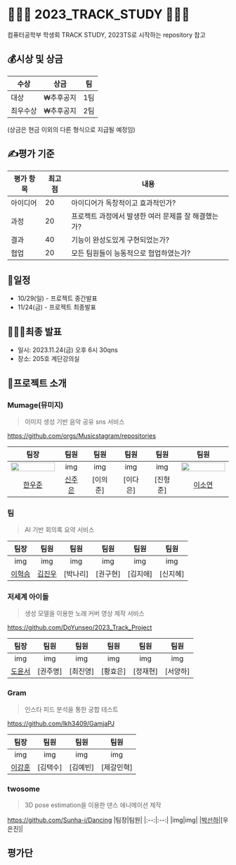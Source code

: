# 👩🏻‍💻 2023_TRACK_STUDY 👩🏻‍💻
컴퓨터공학부 학생회 TRACK STUDY,
2023TS로 시작하는 repository 참고

## 💰시상 및 상금
|수상|상금|팀|
|---|---|---|
|대상|₩추후공지|1팀|
|최우수상|₩추후공지|2팀|

(상금은 현금 이외의 다른 형식으로 지급될 예정임)

## ✍️평가 기준
|평가 항목|최고점|내용|
|---|---|---|
|아이디어|20|아이디어가 독창적이고 효과적인가?|
|과정|20|프로젝트 과정에서 발생한 여러 문제를 잘 해결했는가?|
|결과|40|기능이 완성도있게 구현되었는가?|
|협업|20|모든 팀원들이 능동적으로 협업하였는가?|

## 📆일정
- 10/29(일) - 프로젝트 중간발표
- 11/24(금) - 프로젝트 최종발표

## 🙋🏻‍♂️최종 발표
- 일시: 2023.11.24(금) 오후 6시 30qns
- 장소: 205호 계단강의실

## 🥁프로젝트 소개

###  Mumage(뮤미지)
>  이미지 생성 기반 음악 공유 sns 서비스

https://github.com/orgs/Musicstagram/repositories

|팀장|팀원|팀원|팀원|팀원|팀원|
|:--:|:--:|:--:|:--:|:--:|:--:|
|<img src="https://github.com/KHU-CSE/2023_TRACK_STUDY/assets/49388937/c7a0ddd1-0aae-40d3-b6d8-a050ea5751b8" width="100" height="10%"/>|img|img|img|img|<img src="https://github.com/KHU-CSE/2023_TRACK_STUDY/assets/84007823/5364c013-450e-46b1-aa06-33991ee8d285" width="100" height="10%">|
|[한우준](https://github.com/MrMirror21)|[신주은](https://github.com/shin0112)|[이의준]|[이다은]|[진형준]|[이소연](https://github.com/soyeon-kk)|


###  팀
>  AI 기반 회의록 요약 서비스



|팀장|팀원|팀원|팀원|팀원|팀원|
|:--:|:--:|:--:|:--:|:--:|:--:|
|img|img|img|img|img|img|
|[이혁승](https://github.com/jeildlwlrma)|[김진우](https://github.com/Sunny-jinn)|[박나리]|[권구현]|[김지애]|[신지혜]|

###  저세계 아이돌
> 생성 모델을 이용한 노래 커버 영상 제작 서비스

https://github.com/DoYunseo/2023_Track_Project

|팀장|팀원|팀원|팀원|팀원|팀원|
|:--:|:--:|:--:|:--:|:--:|:--:|
|img|img|img|img|img|img|
|[도윤서](https://github.com/DoYunseo)|[권주명]|[최진영]|[황효은]|[정재현]|[서양하]|


### Gram
> 인스타 피드 분석을 통한 궁합 테스트

https://github.com/lkh3409/GamjaPJ

|팀장|팀원|팀원|팀원|
|:--:|:--:|:--:|:--:|
|img|img|img|img|
|[이강훈](https://github.com/lkh3409)|[김택수]|[김예빈]|[제갈민혁]|

### twosome
> 3D pose estimation을 이용한 댄스 애니메이션 제작

https://github.com/Sunha-i/Dancing
|팀장|팀원|
|:--:|:--:|
|img|img|
|[박선하](https://github.com/Sunha-i)|[우은진]|

###

## 평가단

